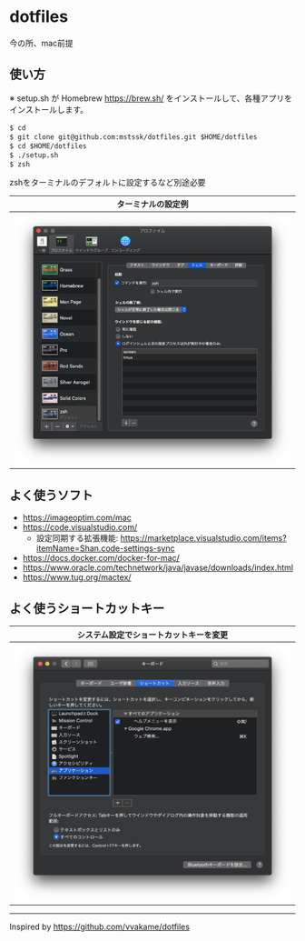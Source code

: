 # dotfiles

今の所、mac前提

## 使い方

※ setup.sh が Homebrew https://brew.sh/ をインストールして、各種アプリをインストールします。

```
$ cd
$ git clone git@github.com:mstssk/dotfiles.git $HOME/dotfiles
$ cd $HOME/dotfiles
$ ./setup.sh
$ zsh
```

zshをターミナルのデフォルトに設定するなど別途必要

| ターミナルの設定例 |
|:---------------:|
| ![ターミナルの設定例](./doc/terminal_profile.png) |

## よく使うソフト

- https://imageoptim.com/mac
- https://code.visualstudio.com/
    - 設定同期する拡張機能: https://marketplace.visualstudio.com/items?itemName=Shan.code-settings-sync
- https://docs.docker.com/docker-for-mac/
- https://www.oracle.com/technetwork/java/javase/downloads/index.html
- https://www.tug.org/mactex/

## よく使うショートカットキー

| システム設定でショートカットキーを変更 |
|:---------------:|
| ![システム設定でショートカットキーを変更](./doc/keyborad_shortcuts.png) |

----

Inspired by https://github.com/vvakame/dotfiles
